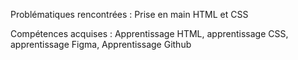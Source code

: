 Problématiques rencontrées : Prise en main HTML et CSS


Compétences acquises : Apprentissage HTML, apprentissage CSS, apprentissage Figma, Apprentissage Github
